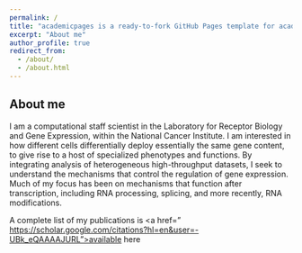 ```yaml
---
permalink: /
title: "academicpages is a ready-to-fork GitHub Pages template for academic personal websites"
excerpt: "About me"
author_profile: true
redirect_from: 
  - /about/
  - /about.html
---
```



About me
------
I am a computational staff scientist in the Laboratory for Receptor Biology and Gene Expression, within the National Cancer Institute.  I am interested in how different cells differentially deploy essentially the same gene content, to give rise to a host of specialized phenotypes and functions.  By integrating analysis of heterogeneous high-throughput datasets, I seek to understand the mechanisms that control the regulation of gene expression.  Much of my focus has been on mechanisms that function after transcription, including RNA processing, splicing, and more recently, RNA modifications.  

A complete list of my publications is <a href=” https://scholar.google.com/citations?hl=en&user=-UBk_eQAAAAJURL”>available here</a> 


